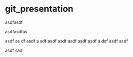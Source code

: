 # git_presentation
  


  asdfasdf


  asdfasdfas



  asdf
  as
  df
  asdf
  a
  sdf
  asdf
  asdf
  asdf
  asdf
  asdf
  a
  dsf
  asdf
  sadf

  asdf
  sad